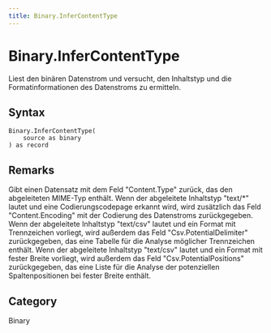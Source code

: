 ```yaml
---
title: Binary.InferContentType
---
```


# Binary.InferContentType


Liest den binären Datenstrom und versucht, den Inhaltstyp und die Formatinformationen des Datenstroms zu ermitteln.


## Syntax

```powerquery
Binary.InferContentType(
    source as binary
) as record
```


## Remarks

Gibt einen Datensatz mit dem Feld "Content.Type" zurück, das den abgeleiteten MIME-Typ enthält.    Wenn der abgeleitete Inhaltstyp "text/\*" lautet und eine Codierungscodepage erkannt wird, wird zusätzlich das Feld "Content.Encoding" mit der Codierung des Datenstroms zurückgegeben.    Wenn der abgeleitete Inhaltstyp "text/csv" lautet und ein Format mit Trennzeichen vorliegt, wird außerdem das Feld "Csv.PotentialDelimiter" zurückgegeben, das eine Tabelle für die Analyse möglicher Trennzeichen enthält.    Wenn der abgeleitete Inhaltstyp "text/csv" lautet und ein Format mit fester Breite vorliegt, wird außerdem das Feld "Csv.PotentialPositions" zurückgegeben, das eine Liste für die Analyse der potenziellen Spaltenpositionen bei fester Breite enthält.



## Category
Binary
